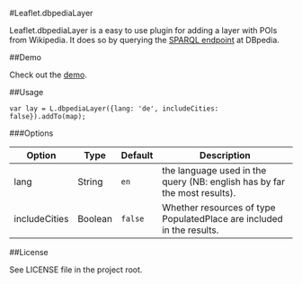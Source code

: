 #Leaflet.dbpediaLayer


Leaflet.dbpediaLayer is a easy to use plugin for adding a layer with POIs from Wikipedia.
It does so by querying the [SPARQL endpoint](http://dbpedia.org/sparql) at DBpedia.

##Demo

Check out the [demo](http://dbpedialayer.zanstaen.org).


##Usage

    var lay = L.dbpediaLayer({lang: 'de', includeCities: false}).addTo(map);

###Options

| Option | Type | Default | Description  
| --- | --- | --- | ---  
| lang | String | `en` | the language used in the query (NB: english has by far the most results).  
| includeCities | Boolean | `false` | Whether resources of type PopulatedPlace are included in the results.  

##License

See LICENSE file in the project root.
